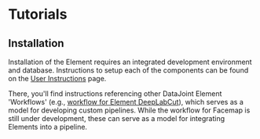 # Tutorials

## Installation

Installation of the Element requires an integrated development environment and database.
Instructions to setup each of the components can be found on the
[User Instructions](https://datajoint.com/docs/elements/user-guide) page. 

There, you'll find instructions referencing other DataJoint Element 'Workflows' (e.g.,
[workflow for Element DeepLabCut](https://github.com/datajoint/workflow-deeplabcut)),
which serves as a model for developing custom pipelines. While the workflow for Facemap is
still under development, these can serve as a model for integrating Elements into a pipeline.

